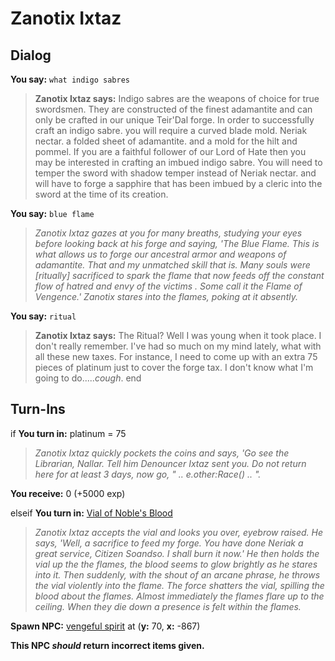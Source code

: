 # Zanotix Ixtaz
## Dialog

**You say:** `what indigo sabres`



>**Zanotix Ixtaz says:** Indigo sabres are the weapons of choice for true swordsmen. They are constructed of the finest adamantite and can only be crafted in our unique Teir'Dal forge. In order to successfully craft an indigo sabre. you will require a curved blade mold. Neriak nectar. a folded sheet of adamantite. and a mold for the hilt and pommel. If you are a faithful follower of our Lord of Hate then you may be interested in crafting an imbued indigo sabre. You will need to temper the sword with shadow temper instead of Neriak nectar. and will have to forge a sapphire that has been imbued by a cleric into the sword at the time of its creation.

**You say:** `blue flame`



>*Zanotix Ixtaz gazes at you for many breaths, studying your eyes before looking back at his forge and saying, 'The Blue Flame. This is what allows us to forge our ancestral armor and weapons of adamantite. That and my unmatched skill that is. Many souls were [ritually] sacrificed to spark the flame that now feeds off the constant flow of hatred and envy of the victims . Some call it the Flame of Vengence.' Zanotix stares into the flames, poking at it absently.*

**You say:** `ritual`



>**Zanotix Ixtaz says:** The Ritual? Well I was young when it took place. I don't really remember. I've had so much on my mind lately, what with all these new taxes. For instance, I need to come up with an extra 75 pieces of platinum just to cover the forge tax. I don't know what I'm going to do.....*cough*.
end

## Turn-Ins





if **You turn in:** platinum = 75


>*Zanotix Ixtaz quickly pockets the coins and says, 'Go see the Librarian, Nallar. Tell him Denouncer Ixtaz sent you. Do not return here for at least 3 days, now go, " .. e.other:Race() .. ".*


 **You receive:** 0 (+5000 exp)

elseif **You turn in:** [Vial of Noble's Blood](/item/1890)


>*Zanotix Ixtaz accepts the vial and looks you over, eyebrow raised. He says, 'Well, a sacrifice to feed my forge. You have done Neriak a great service, Citizen Soandso. I shall burn it now.' He then holds the vial up the the flames, the blood seems to glow brightly as he stares into it. Then suddenly, with the shout of an arcane phrase, he throws the vial violently into the flame. The force shatters the vial, spilling the blood about the flames. Almost immediately the flames flare up to the ceiling. When they die down a presence is felt within the flames.*


**Spawn NPC:**  [vengeful spirit](/npc/41106) at (**y:** 70, **x:** -867)

**This NPC *should* return incorrect items given.**






